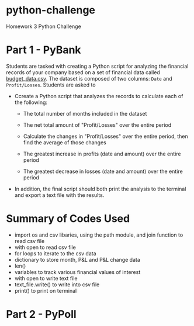 # python-challenge
Homework 3 Python Challenge
# Part 1 - PyBank #
Students are tasked with creating a Python script for analyzing the financial records of your company based on a set of financial data called [budget_data.csv](https://github.com/adriana-icasiano/python-challenge/blob/9b7a19e581d6dfd9c6897b94bce1d91c497227a7/PyBank/Resources/budget_data.csv). The dataset is composed of two columns: `Date` and `Profit/Losses`. Students are asked to 

* Ccreate a Python script that analyzes the records to calculate each of the following:

  * The total number of months included in the dataset

  * The net total amount of "Profit/Losses" over the entire period

  * Calculate the changes in "Profit/Losses" over the entire period, then find the average of those changes

  * The greatest increase in profits (date and amount) over the entire period

  * The greatest decrease in losses (date and amount) over the entire period

* In addition, the final script should both print the analysis to the terminal and export a text file with the results.

# Summary of Codes Used #
* import os and csv libaries, using the path module, and join function to read csv file
* with open to read csv file
* for loops to iterate to the csv data
* dictionary to store month, P&L and P&L change data
* len() 
* variables to track various financial values of interest
* with open to write text file
* text_file.write() to write into csv file
* print() to print on terminal

# Part 2 - PyPoll #
